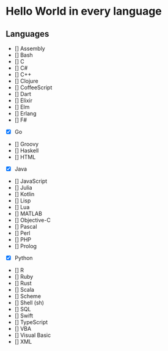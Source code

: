 # Hello World in every language

## Languages

- [] Assembly
- [] Bash
- [] C
- [] C#
- [] C++
- [] Clojure
- [] CoffeeScript
- [] Dart
- [] Elixir
- [] Elm
- [] Erlang
- [] F#
- [X] Go
- [] Groovy
- [] Haskell
- [] HTML
- [X] Java
- [] JavaScript
- [] Julia
- [] Kotlin
- [] Lisp
- [] Lua
- [] MATLAB
- [] Objective-C
- [] Pascal
- [] Perl
- [] PHP
- [] Prolog
- [X] Python
- [] R
- [] Ruby
- [] Rust
- [] Scala
- [] Scheme
- [] Shell (sh)
- [] SQL
- [] Swift
- [] TypeScript
- [] VBA
- [] Visual Basic
- [] XML


